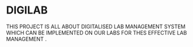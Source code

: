 # DIGILAB
THIS PROJECT IS ALL  ABOUT DIGITALISED LAB MANAGEMENT SYSTEM WHICH CAN BE IMPLEMENTED ON OUR LABS FOR THES  EFFECTIVE LAB MANAGEMENT .
